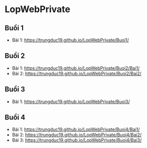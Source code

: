 # LopWebPrivate

## Buổi 1
- Bài 1: https://trungduc19.github.io/LopWebPrivate/Buoi1/
## Buổi 2
- Bài 1: https://trungduc19.github.io/LopWebPrivate/Buoi2/Bai1/
- Bài 2: https://trungduc19.github.io/LopWebPrivate/Buoi2/Bai2/
## Buổi 3
- Bài 1: https://trungduc19.github.io/LopWebPrivate/Buoi3/
## Buổi 4
- Bài 1: https://trungduc19.github.io/LopWebPrivate/Buoi4/Bai1/
- Bài 2: https://trungduc19.github.io/LopWebPrivate/Buoi4/Bai2/
- Bài 3: https://trungduc19.github.io/LopWebPrivate/Buoi4/Bai3/